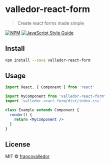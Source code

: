 # valledor-react-form

> Create react forms made simple

[![NPM](https://img.shields.io/npm/v/valledor-react-form.svg)](https://www.npmjs.com/package/valledor-react-form) [![JavaScript Style Guide](https://img.shields.io/badge/code_style-standard-brightgreen.svg)](https://standardjs.com)

## Install

```bash
npm install --save valledor-react-form
```

## Usage

```jsx
import React, { Component } from 'react'

import MyComponent from 'valledor-react-form'
import 'valledor-react-form/dist/index.css'

class Example extends Component {
  render() {
    return <MyComponent />
  }
}
```

## License

MIT © [francovalledor](https://github.com/francovalledor)

